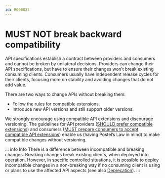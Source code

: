 ```yaml
---
id: R000027
---
```


# MUST NOT break backward compatibility

API specifications establish a contract between providers and consumers and cannot be broken by unilateral decisions.
Providers can change their API specifications, but have to ensure their changes won't break existing consuming clients.
Consumers usually have independent release cycles for their clients, focusing more on stability and avoiding changes that do not add value.

There are two ways to change APIs without breaking them:

- Follow the rules for compatible extensions.
- Introduce new API versions and still support older versions.

We strongly encourage using compatible API extensions and discourage versioning.
The guidelines for API providers ([SHOULD prefer compatible extensions](/guidelines/r000028)) and consumers ([MUST prepare consumers to accept compatible API extensions](/guidelines/r000029)) enable us (having Postel’s Law in mind) to make compatible changes without versioning.

::: info Info
There is a difference between incompatible and breaking changes. Breaking changes break existing clients, when deployed into operation.
However, in specific controlled situations, it is possible to deploy incompatible changes in a non-breaking way if no consuming client is using or plans to use the affected API aspects (see also [Deprecation](/guidelines/general-guidelines/compatibility#deprecation-of-obsolete-api-versions-and-components)).
:::
